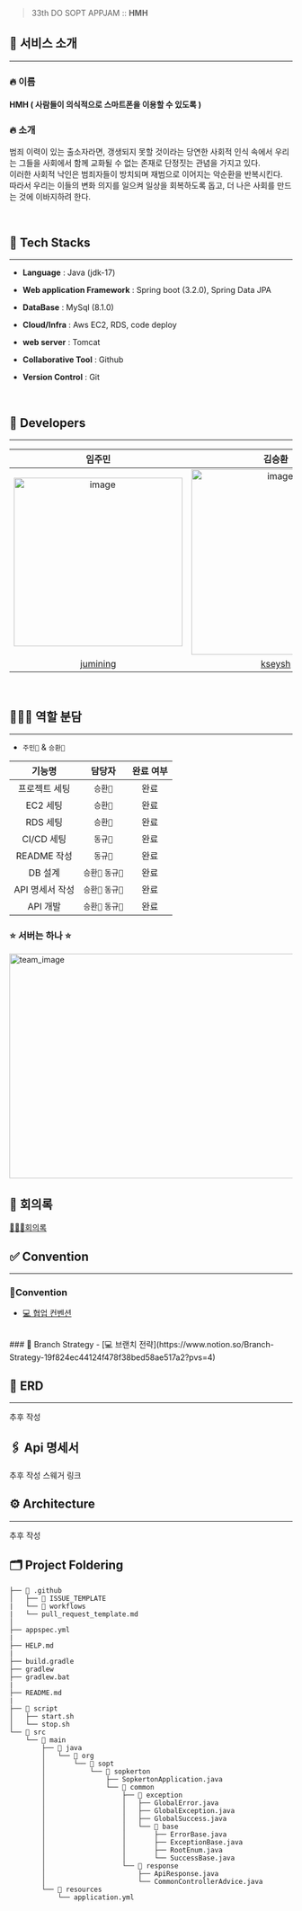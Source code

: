 > 33th DO SOPT APPJAM :: **HMH** <br>
## 🌼 서비스 소개

---
### 🔥 이름
#### HMH ( 사람들이 의식적으로 스마트폰을 이용할 수 있도록 )

### 🔥 소개
범죄 이력이 있는 출소자라면, 갱생되지 못할 것이라는 당연한 사회적 인식 속에서 우리는 그들을 사회에서 함께 교화될 수 없는 존재로 단정짓는 관념을 가지고 있다.<br/>
이러한 사회적 낙인은 범죄자들이 방치되며 재범으로 이어지는 악순환을 반복시킨다. <br/>
따라서 우리는 이들의 변화 의지를 일으켜 일상을 회복하도록 돕고, 더 나은 사회를 만드는 것에 이바지하려 한다.


<br/>

## 📌 Tech Stacks

---
- **Language** : Java (jdk-17)


- **Web application Framework** : Spring boot (3.2.0), Spring Data JPA


- **DataBase** : MySql (8.1.0)


- **Cloud/Infra** : Aws EC2, RDS, code deploy


- **web server** : Tomcat


- **Collaborative Tool** : Github


- **Version Control** : Git



<br/>


## 🖤  Developers

---
| 임주민 | 김승환 |
|:----:|:----:|
| <img width="300" alt="image" src="https://github.com/SOPT-33-iOS-Team-1/SOPKATHON_33-Server/assets/86935274/aa6b8ba8-f49c-45ad-bffd-69faa6703ca1"> | <img width="300" height="330" alt="image" src="https://github.com/SOPT-33-iOS-Team-1/SOPKATHON_33-Server/assets/86935274/b1308faa-06cb-4818-878e-aeb8e17ac14c">| 
| [jumining](https://github.com/jumining) | [kseysh](https://github.com/kseysh) |

<br/>

## 🙋🏻‍♀️ 역할 분담

---
<div markdown="1">  
 
  - `주민🤖` & `승환🍣`
  
| 기능명 | 담당자 | 완료 여부 |
| :-----: | :---: | :---: |
| 프로젝트 세팅 | `승환🤖` | 완료 |
| EC2 세팅 | `승환🤖` | 완료 |
| RDS 세팅 | `승환🤖` | 완료 |
| CI/CD 세팅 | `동규🍣` | 완료 |
| README 작성 | `동규🍣` | 완료 |
| DB 설계 | `승환🤖` `동규🍣` | 완료 |
| API 명세서 작성 | `승환🤖` `동규🍣` | 완료 |
| API 개발 | `승환🤖` `동규🍣` | 완료 |

</div>


### ⭐️ 서버는 하나 ⭐️
<img width="550" height="400" alt="team_image" src="">


<br/>

## 🤝 회의록
[🧑‍🤝‍🧑회의록](https://www.notion.so/msmmx/b56b03b36f1e40f3a8d81542544d8cff?pvs=4)

## ✅ Convention

---
### 🚀Convention
- [💻 협업 컨벤션](https://www.notion.so/msmmx/6fa22000670d4cf783559f7808c01d1a?pvs=4)
<br>
### 🚀 Branch Strategy
- [💻 브랜치 전략](https://www.notion.so/Branch-Strategy-19f824ec44124f478f38bed58ae517a2?pvs=4)

<br/>

## 💾 ERD

---
추후 작성
<br>
## 🖇 Api 명세서

추후 작성
스웨거 링크
<br>
## ⚙️ Architecture

---
추후 작성
<br>
## 🗂️ Project Foldering

```
├── 📁 .github
│   ├── 📁 ISSUE_TEMPLATE
|   └── 📁 workflows
|   └── pull_request_template.md
│
├── appspec.yml
|  
├── HELP.md
|
├── build.gradle
├── gradlew
├── gradlew.bat
|
├── README.md
|
├── 📁 script
│   ├── start.sh
│   └── stop.sh
└── 📁 src
    └── 📁 main
        ├── 📁 java
        │   └── 📁 org
        │       └── 📁 sopt
        │           └── 📁 sopkerton
        │               ├── SopkertonApplication.java
        │               └── 📁 common
        │                   ├── 📁 exception
        │                   │   ├── GlobalError.java
        │                   │   ├── GlobalException.java
        │                   │   ├── GlobalSuccess.java
        │                   │   └── 📁 base
        │                   │       ├── ErrorBase.java
        │                   │       ├── ExceptionBase.java
        │                   │       ├── RootEnum.java
        │                   │       └── SuccessBase.java
        │                   └── 📁 response
        │                       ├── ApiResponse.java
        │                       └── CommonControllerAdvice.java
        └── 📁 resources
            └── application.yml
```

<br>


